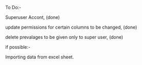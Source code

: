 To Do:-


Superuser Accont, (done)

update permissions for certain columns to be changed, (done)

delete prevalages to be given only to super user, (done)


if possible:-

Importing data from excel sheet.
